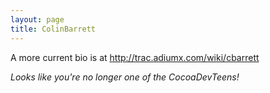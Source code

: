 ```yaml
---
layout: page
title: ColinBarrett
---
```




A more current bio is at http://trac.adiumx.com/wiki/cbarrett

*Looks like you're no longer one of the CocoaDevTeens!*

